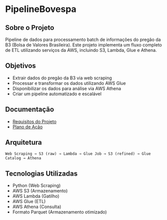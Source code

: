 # PipelineBovespa

## Sobre o Projeto
Pipeline de dados para processamento batch de informações do pregão da B3 (Bolsa de Valores Brasileira). Este projeto implementa um fluxo completo de ETL utilizando serviços da AWS, incluindo S3, Lambda, Glue e Athena.

## Objetivos
- Extrair dados do pregão da B3 via web scraping
- Processar e transformar os dados utilizando AWS Glue
- Disponibilizar os dados para análise via AWS Athena
- Criar um pipeline automatizado e escalável

## Documentação
- [Requisitos do Projeto](./requirements.md)
- [Plano de Ação](./action-plan.md)

## Arquitetura
```
Web Scraping → S3 (raw) → Lambda → Glue Job → S3 (refined) → Glue Catalog → Athena
```

## Tecnologias Utilizadas
- Python (Web Scraping)
- AWS S3 (Armazenamento)
- AWS Lambda (Gatilho)
- AWS Glue (ETL)
- AWS Athena (Consulta)
- Formato Parquet (Armazenamento otimizado)
